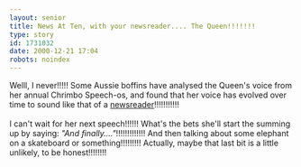```yaml
---
layout: senior
title: News At Ten, with your newsreader.... The Queen!!!!!!!
type: story
id: 1731032
date: 2000-12-21 17:04
robots: noindex
---
```

Welll, I never!!!!! Some Aussie boffins have analysed the Queen's voice from her annual Chrimbo Speech-os, and found that her voice has evolved over time to sound like that of a <a href="http://www.theherald.co.uk/news/archive/21-12-19100-0-39-34.html">newsreader</a>!!!!!!!!!!!<br/><br/>I can't wait for her next speech!!!!!! What's the bets she'll start the summing up by saying: <i>"And finally...."</i>!!!!!!!!!!!!! And then talking about some elephant on a skateboard or something!!!!!!!!! Actually, maybe that last bit is a little unlikely, to be honest!!!!!!!!